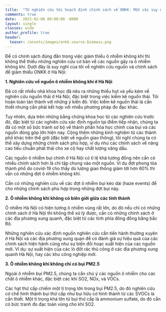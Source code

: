 ```yaml
---
title:  "Từ nghiên cứu tới hoạch định chính sách về ONKK: Một vài suy nghĩ"
comments: true
date:   2021-02-06 00:00:00 -0000
layout: single
classes: wide
author_profile: true
header:
  teaser: /assets/images/onkk.source.biomass.png
---
```


Để có chính sách đúng đắn trong việc giảm thiểu ô nhiễm không khí thì không thể thiếu những nghiên cứu cơ bản về các nguồn gây ra ô nhiễm không khí.
Dưới đây là suy nghĩ của tôi về nghiên cứu nguồn và chính sách để giảm thiểu ONKK ở Hà Nội:

**1. Nghiên cứu về nguồn ô nhiễm không khí ở Hà Nội**

Đã có rất nhiều nhà khoa học đã nêu ra những thiếu hụt và yếu kém về nghiên cứu nguồn thải ở Hà Nội, đặc biệt trong việc kiểm kê nguồn thải.
Tôi hoàn toàn tán thành với những ý kiến đó. Việc kiểm kê nguồn thải là cần thiết nhưng cần phải kết hợp với nhiều phương pháp đo đạc khác. 

Tuy nhiên, dựa trên những bằng chứng khoa học từ các nghiên cứu trước đó, đặc biệt từ các nghiên cứu xác định nguồn tại điểm tiếp nhận, chúng ta đã
có một số bức tranh sơ bộ về thành phần hóa học chính của bụi và các nguồn đóng góp lớn hiện nay.
Cộng thêm những kinh nghiệm từ các thành phố khác trên thế giới (đặc biệt về nguồn giao thông), tôi nghĩ chúng ta có thể xây dựng những chính sách phù hợp,
ví dụ như các chính sách về nâng cao tiêu chuẩn phát thải cho xe cộ hay chất lượng xăng dầu.

Các nguồn ô nhiễm bụi chính ở Hà Nội có tỉ lệ khá tương đồng nên cần có nhiều chính sách hơn là chỉ tập chung vào một nguồn. 
Ví dụ đợt phong tỏa thành phố do covid-19 cho thấy dù lượng giao thông giảm tới hơn 60% thì vẫn có những đợt ô nhiễm không khí.

Cần có những nghiên cứu về các đợt ô nhiễm bụi kéo dài (haze events) để cho những chính sách phù hợp trong những đợt bụi này.

**2. Ô nhiễm không khí không có biên giới giữa các tỉnh thành**

Ô nhiễm Hà Nội có hiện tương ô nhiễm vùng rất lớn, do đó nếu chỉ có những chính sách ở Hà Nội thì không thể xử lý được, cần có những chính sách 
ở các địa phương xung quanh, đặc biệt từ các tỉnh phía đông đồng bằng bắc Bộ.

Những nghiên cứu xác định nguồn nghiên cứu cần tiến hành thường xuyên ở Hà Nội và các địa phương xung quạn để có đánh giá sự hiệu quả của các chính sách hiện hành 
cũng như sự biến đổi hoạc xuất hiện của các nguồn mới. Ví dụ: sự xuất hiện của các lò đốt rác thủ công ở các địa phương xung quanh Hà Nội, 
hay các khu công nghiệp mới. 

**3. Ô nhiễm không khí không chỉ có bụi PM2.5**

Ngoài ô nhiễm bụi PM2.5, chúng ta cần chú ý các nguồn ô nhiễm cho các chất ô nhiễm khác, đặc biệt các khí SO2, NOx, và VOCs.

Các hạt thứ cấp chiếm một tỉ trọng lớn trong bụi PM2.5, do đó nghiên cứu cơ chế hình thành bụi thứ cấp như bụi hữu cơ hình thành từ các SVOCs là cần thiết.
Một tỉ trọng khá lớn từ bụi thứ cấp là ammonium sulfate, do đó cần có bức tranh đo đạc toàn vùng cho khí SO2.


